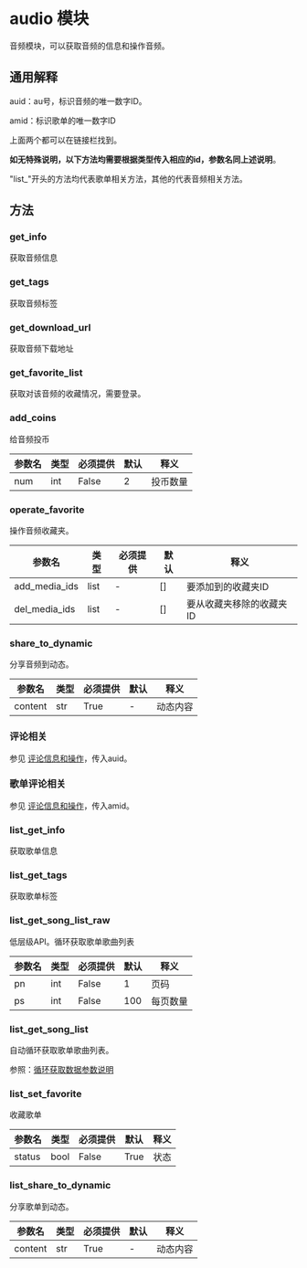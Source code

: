 # audio 模块

音频模块，可以获取音频的信息和操作音频。

## 通用解释

auid：au号，标识音频的唯一数字ID。

amid：标识歌单的唯一数字ID

上面两个都可以在链接栏找到。

**如无特殊说明，以下方法均需要根据类型传入相应的id，参数名同上述说明**。

"list_"开头的方法均代表歌单相关方法，其他的代表音频相关方法。

## 方法

### get_info

获取音频信息

### get_tags

获取音频标签

### get_download_url

获取音频下载地址

### get_favorite_list

获取对该音频的收藏情况，需要登录。

### add_coins

给音频投币

| 参数名 | 类型 | 必须提供 | 默认 | 释义     |
| ------ | ---- | -------- | ---- | -------- |
| num    | int  | False    | 2    | 投币数量 |

### operate_favorite

操作音频收藏夹。

| 参数名        | 类型 | 必须提供 | 默认 | 释义                     |
| ------------- | ---- | -------- | ---- | ------------------------ |
| add_media_ids | list | -        | []   | 要添加到的收藏夹ID       |
| del_media_ids | list | -        | []   | 要从收藏夹移除的收藏夹ID |

### share_to_dynamic

分享音频到动态。

| 参数名  | 类型 | 必须提供 | 默认 | 释义     |
| ------- | ---- | -------- | ---- | -------- |
| content | str  | True     | -    | 动态内容 |

### 评论相关

参见 [评论信息和操作](/bilibili_api/docs/通用解释#评论信息和操作)，传入auid。

### 歌单评论相关

参见 [评论信息和操作](/bilibili_api/docs/通用解释#评论信息和操作)，传入amid。

### list_get_info

获取歌单信息

### list_get_tags

获取歌单标签

### list_get_song_list_raw

低层级API。循环获取歌单歌曲列表

| 参数名 | 类型 | 必须提供 | 默认 | 释义     |
| ------ | ---- | -------- | ---- | -------- |
| pn     | int  | False    | 1    | 页码     |
| ps     | int  | False    | 100  | 每页数量 |

### list_get_song_list

自动循环获取歌单歌曲列表。

参照：[循环获取数据参数说明][循环获取数据参数说明]

### list_set_favorite

收藏歌单

| 参数名 | 类型 | 必须提供 | 默认 | 释义 |
| ------ | ---- | -------- | ---- | ---- |
| status | bool | False    | True | 状态 |

### list_share_to_dynamic

分享歌单到动态。

| 参数名  | 类型 | 必须提供 | 默认 | 释义     |
| ------- | ---- | -------- | ---- | -------- |
| content | str  | True     | -    | 动态内容 |



[循环获取数据参数说明]: /bilibili_api/docs/通用解释#循环获取数据参数说明